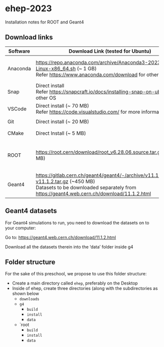 # ehep-2023
Installation notes for ROOT and Geant4

## Download links

| Software | Download Link (tested for Ubuntu)                                                                                                                                                   | Install command                                                                                   |
|----------|-------------------------------------------------------------------------------------------------------------------------------------------------------------------------------------|---------------------------------------------------------------------------------------------------|
| Anaconda | https://repo.anaconda.com/archive/Anaconda3-2023.07-2-Linux-x86_64.sh  (~ 1 GB)<br>Refer https://www.anaconda.com/download for other OS                                             | ```chmod +x Anaconda3-2023.07-2-Linux-x86_64.sh```<br>```./Anaconda3-2023.07-2-Linux-x86_64.sh``` |
| Snap     | Direct install <br>Refer https://snapcraft.io/docs/installing-snap-on-ubuntu for other OS                                                                                           | ```sudo apt update```<br>```sudo apt install snapd```                                             |
| VSCode   | Direct install (~ 70 MB)<br>Refer https://code.visualstudio.com/ for more information                                                                                               | ```sudo snap install code --classic```                                                            |
| Git      | Direct install (~ 20 MB)                                                                                                                                                            | ```sudo snap install git-ubuntu --classic```                                                      |
| CMake    | Direct Install (~ 5 MB)                                                                                                                                                             | ```sudo snap install cmake --classic```                                                           |
| ROOT     | https://root.cern/download/root_v6.28.06.source.tar.gz (~200 MB)                                                                                                                    | To be discussed, refer to https://root.cern/install/ for requirements for your system             |
| Geant4   | https://gitlab.cern.ch/geant4/geant4/-/archive/v11.1.2/geant4-v11.1.2.tar.gz (~450 MB)<br>Datasets to be downloaded separately from https://geant4.web.cern.ch/download/11.1.2.html | To be discussed …                                                                                 |

## Geant4 datasets

For Geant4 simulations to run, you need to download the datasets on to your computer:

Go to: https://geant4.web.cern.ch/download/11.1.2.html

Download all the datasets therein into the ‘data’ folder inside g4

## Folder structure

For the sake of this preschool, we propose to use this folder structure:
- Create a main directory called `ehep`, preferably on the Desktop
- Inside of ehep, create three directories (along with the subdirectories as shown below
  - `downloads`
  - `g4`
    - `build`
    - `install`
    - `data`   
  - `root
    - `build`
    - `install`
    - `data`    

